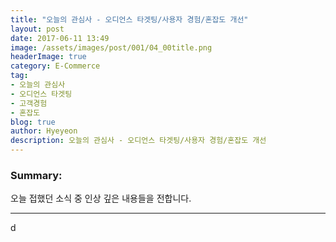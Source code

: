 ```yaml
---
title: "오늘의 관심사 - 오디언스 타겟팅/사용자 경험/혼잡도 개선"
layout: post
date: 2017-06-11 13:49
image: /assets/images/post/001/04_00title.png
headerImage: true
category: E-Commerce
tag:
- 오늘의 관심사
- 오디언스 타겟팅
- 고객경험
- 혼잡도
blog: true
author: Hyeyeon
description: 오늘의 관심사 - 오디언스 타겟팅/사용자 경험/혼잡도 개선
---
```


### Summary:

오늘 접했던 소식 중 인상 깊은 내용들을 전합니다.

---
d
